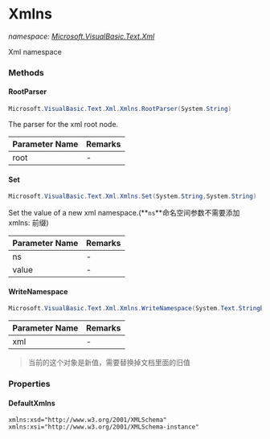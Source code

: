 ﻿# Xmlns
_namespace: [Microsoft.VisualBasic.Text.Xml](./index.md)_

Xml namespace



### Methods

#### RootParser
```csharp
Microsoft.VisualBasic.Text.Xml.Xmlns.RootParser(System.String)
```
The parser for the xml root node.

|Parameter Name|Remarks|
|--------------|-------|
|root|-|


#### Set
```csharp
Microsoft.VisualBasic.Text.Xml.Xmlns.Set(System.String,System.String)
```
Set the value of a new xml namespace.(**`ns`**命名空间参数不需要添加 xmlns: 前缀)

|Parameter Name|Remarks|
|--------------|-------|
|ns|-|
|value|-|


#### WriteNamespace
```csharp
Microsoft.VisualBasic.Text.Xml.Xmlns.WriteNamespace(System.Text.StringBuilder)
```


|Parameter Name|Remarks|
|--------------|-------|
|xml|-|

> 当前的这个对象是新值，需要替换掉文档里面的旧值


### Properties

#### DefaultXmlns
``xmlns:xsd="http://www.w3.org/2001/XMLSchema" xmlns:xsi="http://www.w3.org/2001/XMLSchema-instance"``
